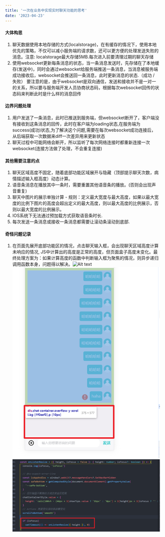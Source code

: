```yaml
---
title: '一次在业务中实现实时聊天功能的思考'
date: '2023-04-23'
---
```


#### 大体构思

1. 聊天数据使用本地存储的方式(localstorage)，在有缓存的情况下，使用本地优先的策略，不仅可以减小服务端的请求数，还可以更方便的处理发送失败的消息。注意: localstorage最大存储5MB.每次进入前要清理过期的聊天存储
2. 使用websocket更新每条消息的状态，当一条消息发送时，先存储在了本地缓存(发送中)，同时会通过websocket给服务端推送一条消息，当消息被服务端成功接收后，websocket会推送回一条消息，此时更新消息的状态.（成功 / 失败）
要注意的是，由于websocket是双向通信，发送和接收并不是一对一的关系，所以要与服务端开发人员协商状态码，根据每次websocket回传的状态码来判断此时是什么样的消息回传


#### 边界问题处理
1. 用户发送了一条消息，此时已推送到服务端，但websocket断开了，客户端没有接收到这条消息的回传，此时在客户端为loading状态,在服务端为success(成功)状态,为了解决这个问题,需要在每次websocket成功连接后，从后端获取一次数据来diff一次差异用来更新状态
2. 聊天过程中可能网络会断开，所以监听了每次网络连接时都重新连接一次websocket(连接方法做了处理，不会重复连接)

#### 其他需要注意的点
1. 聊天区域高度不固定，随着底部功能区域展开与隐藏（顶部提示聊天次数，病情描述输入框高度）动态计算。
2. 语音条消息在播放其中一条时，需要重置其他语音条的播放。(否则会出现声音重复)
3. 聊天中图片的展示单独计算 - 规则：定义最大宽度与最大高度，如果以最大宽度的比例下图片的高度会超出定义的最大高度，则以最大高度的比例展示，否则以最大宽度的比例展示。
4. IOS系统下无法通过预加载方式获取语音条时长.
5. 每次发送一条消息或接收一条消息都需要让滚动条滚动到底部.


#### 奇怪问题记录
1. 在页面先展开底部功能区的情况，点击聊天输入框，会出现聊天区域高度计算未响应的情况, JS中计算出的高度是正常的高度，但页面盒子高度未变化。最终处理方案为：如果计算高度的函数中判断输入框为聚焦的情况，则异步递归调用函数本身，问题得以解决。![Alt text](/image/image.png)![Alt text](image-1.png)![Alt text](image-2.png)
